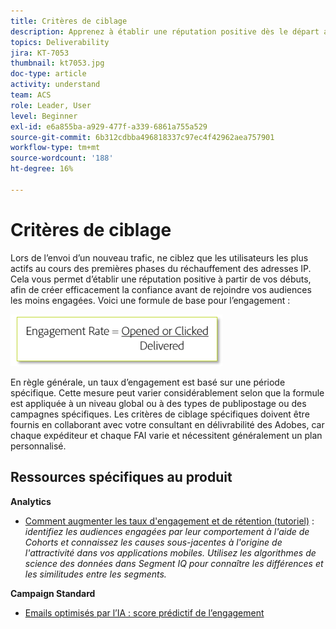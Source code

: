 ```yaml
---
title: Critères de ciblage
description: Apprenez à établir une réputation positive dès le départ afin de bâtir efficacement la confiance avant d’accéder à vos audiences les moins engagées.
topics: Deliverability
jira: KT-7053
thumbnail: kt7053.jpg
doc-type: article
activity: understand
team: ACS
role: Leader, User
level: Beginner
exl-id: e6a855ba-a929-477f-a339-6861a755a529
source-git-commit: 6b312cdbba496818337c97ec4f42962aea757901
workflow-type: tm+mt
source-wordcount: '188'
ht-degree: 16%

---
```


# Critères de ciblage

Lors de l’envoi d’un nouveau trafic, ne ciblez que les utilisateurs les plus actifs au cours des premières phases du réchauffement des adresses IP. Cela vous permet d’établir une réputation positive à partir de vos débuts, afin de créer efficacement la confiance avant de rejoindre vos audiences les moins engagées. Voici une formule de base pour l’engagement :

![Formule d&#39;engagement](../assets/formula-for-enagement.png)

En règle générale, un taux d’engagement est basé sur une période spécifique. Cette mesure peut varier considérablement selon que la formule est appliquée à un niveau global ou à des types de publipostage ou des campagnes spécifiques. Les critères de ciblage spécifiques doivent être fournis en collaborant avec votre consultant en délivrabilité des Adobes, car chaque expéditeur et chaque FAI varie et nécessitent généralement un plan personnalisé.

## Ressources spécifiques au produit

**Analytics**

* [Comment augmenter les taux d&#39;engagement et de rétention (tutoriel)](https://experienceleague.adobe.com/docs/analytics-learn/tutorials/mobile-app-analytics/measuring-mobile-analytics/how-to-increase-engagement-and-retention-rates.html?lang=en#mobile-app-analytics) : *identifiez les audiences engagées par leur comportement à l&#39;aide de Cohorts et connaissez les causes sous-jacentes à l&#39;origine de l&#39;attractivité dans vos applications mobiles. Utilisez les algorithmes de science des données dans Segment IQ pour connaître les différences et les similitudes entre les segments.*

**Campaign Standard**

* [Emails optimisés par l’IA : score prédictif de l’engagement](https://experienceleague.adobe.com/docs/campaign-standard/using/testing-and-sending/preparing-and-testing-messages/predictive.html#predictive-scoring)
